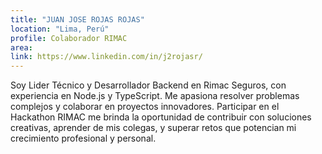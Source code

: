 ```yaml
---
title: "JUAN JOSE ROJAS ROJAS"
location: "Lima, Perú"
profile: Colaborador RIMAC
area: 
link: https://www.linkedin.com/in/j2rojasr/
---
```


Soy Lider Técnico y Desarrollador Backend en Rimac Seguros, con experiencia en Node.js y TypeScript. Me apasiona resolver problemas complejos y colaborar en proyectos innovadores. Participar en el Hackathon RIMAC me brinda la oportunidad de contribuir con soluciones creativas, aprender de mis colegas, y superar retos que potencian mi crecimiento profesional y personal.